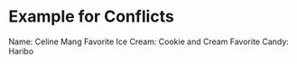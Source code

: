 # Example for Conflicts


Name: Celine Mang
Favorite Ice Cream: Cookie and Cream
Favorite Candy: Haribo
